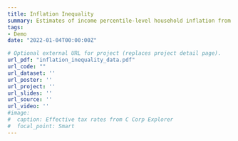 ```yaml
---
title: Inflation Inequality
summary: Estimates of income percentile-level household inflation from 1979-Present. Email me for data. 
tags:
- Demo
date: "2022-01-04T00:00:00Z"

# Optional external URL for project (replaces project detail page).
url_pdf: "inflation_inequality_data.pdf"
url_code: ""
url_dataset: ''
url_poster: ''
url_project: ''
url_slides: ''
url_source: ''
url_video: ''
#image:
#  caption: Effective tax rates from C Corp Explorer
#  focal_point: Smart
---
```

